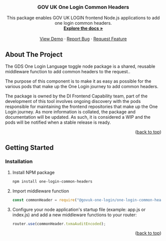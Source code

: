 <!-- Improved compatibility of back to top link: See: https://github.com/othneildrew/Best-README-Template/pull/73 -->

<a name="readme-top"></a>

<!-- PROJECT LOGO -->
<br />
<div align="center">
  
<h3 align="center">GOV UK One Login Common Headers</h3>
  <p align="center">
    This package enables GOV UK LOGIN frontend Node.js applications to add one login common headers.
    <br />
    <a href=""><strong>Explore the docs »</strong></a>
    <br />
    <br />
    <a href="https://github.com/govuk-one-login/di-fec-ga4-demo">View Demo</a>
    ·
    <a href="https://github.com/govuk-one-login/di-fec-ga4-demo/issues">Report Bug</a>
    ·
    <a href="https://github.com/govuk-one-login/di-fec-ga4-demo/issues">Request Feature</a>
  </p>
</div>

## About The Project

The GDS One Login Language toggle node package is a shared, reusable middleware function to add common headers to the request..

The purpose of this component is to make it as easy as possible for the various pods that make up the One Login journey to add common headers.

The package is owned by the DI Frontend Capability team, part of the development of this tool involves ongoing discovery with the pods responsible for maintaining the frontend repositories that make up the One Login journey. As more information is collated, the package and documentation will be updated. As such, it is considered a WIP and the pods will be notified when a stable release is ready.

<p align="right">(<a href="#readme-top">back to top</a>)</p>

<!-- GETTING STARTED -->

## Getting Started

### Installation

1. Install NPM package
   ```sh
   npm install one-login-common-headers
   ```

2. Import middleware function
   ```js
   const commonHeader = require("@govuk-one-login/one-login-common-headers");
   ```

3. Configure your node application's startup file (example: app.js or index.js) and add a new middleware functions to your router:
   ```js
   router.use(commonHeader.txmaAuditEncoded);
   ```

<p align="right">(<a href="#readme-top">back to top</a>)</p>